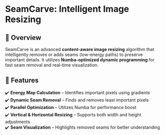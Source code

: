 
# **SeamCarve: Intelligent Image Resizing**  

## **📌 Overview**  
SeamCarve is an advanced **content-aware image resizing** algorithm that intelligently removes or adds seams (low-energy paths) to preserve important details. It utilizes **Numba-optimized dynamic programming** for fast seam removal and real-time visualization.  

## **🚀 Features**  
✔️ **Energy Map Calculation** – Identifies important pixels using gradients  
✔️ **Dynamic Seam Removal** – Finds and removes least important pixels  
✔️ **Parallel Optimization** – Utilizes Numba for performance boost  
✔️ **Vertical & Horizontal Resizing** – Supports both width and height adjustments  
✔️ **Seam Visualization** – Highlights removed seams for better understanding  

